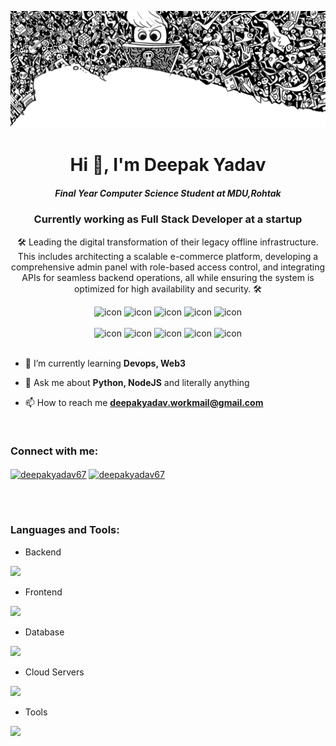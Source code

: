 ![Top Doodle](top.png)
<h1 align="center">Hi 👋, I'm Deepak Yadav</h1>
<h5 align="center">Final Year Computer Science Student at MDU,Rohtak</h5>
<h3 align="center">Currently working as Full Stack Developer at a startup</h3>
<p align="center">🛠️ Leading the digital transformation of their legacy offline infrastructure. This includes architecting a scalable e-commerce platform, developing a comprehensive admin panel with role-based access control, and integrating APIs for seamless backend operations, all while ensuring the system is optimized for high availability and security. 🛠️</p>

<div align="center">
  <img src="https://techstack-generator.vercel.app/python-icon.svg" alt="icon" width="50" height="50" />
  <img src="https://techstack-generator.vercel.app/ts-icon.svg" alt="icon" width="50" height="50" />
  <img src="https://techstack-generator.vercel.app/js-icon.svg" alt="icon"width="50" height="50" />
  <img src="https://techstack-generator.vercel.app/react-icon.svg" alt="icon" width="50" height="50" />
 <img src="https://techstack-generator.vercel.app/mysql-icon.svg" alt="icon" width="50" height="50" />
</div>

<br>

<div align="center">
  <img src="https://techstack-generator.vercel.app/docker-icon.svg" alt="icon" width="50" height="50" />
  <img src="https://techstack-generator.vercel.app/aws-icon.svg" alt="icon" width="50" height="50" />
  <img src="https://techstack-generator.vercel.app/github-icon.svg" alt="icon" width="50" height="50" />
  <img src="https://techstack-generator.vercel.app/prettier-icon.svg" alt="icon" width="50" height="50" />
  <img src="https://techstack-generator.vercel.app/restapi-icon.svg" alt="icon" width="50" height="50" />
</div>

<img src="https://media.tenor.com/zhIZszouG8QAAAAi/line-divider.gif" width="100%" height="2px"  />
</a>
<br>

- 🌱 I’m currently learning **Devops, Web3**

- 💬 Ask me about **Python, NodeJS** and literally anything

- 📫 How to reach me **deepakyadav.workmail@gmail.com**

<br>
<h3 align="left">Connect with me:</h3>
<p align="left">
<a href="https://www.linkedin.com/in/deepakyadav67/" target="blank"><img align="center" src="https://raw.githubusercontent.com/rahuldkjain/github-profile-readme-generator/master/src/images/icons/Social/linked-in-alt.svg" alt="deepakyadav67" height="30" width="40" /></a>
<a href="https://www.linkedin.com/in/deepakyadav67/" target="blank"><img align="center" src="https://raw.githubusercontent.com/rahuldkjain/github-profile-readme-generator/master/src/images/icons/Social/twitter-alt.svg" alt="deepakyadav67" height="30" width="40" /></a>
</p>
<br>

<img src="https://media.tenor.com/zhIZszouG8QAAAAi/line-divider.gif" width="100%" height="2px"  />

<h3 align="left">Languages and Tools:</h3>

- Backend
<p align="left">
  <a href="https://skillicons.dev">
    <img src="https://skillicons.dev/icons?i=py,nodejs,django,flask,fastapi,express" />
  </a>
</p>

- Frontend
<p align="left">
  <a href="https://skillicons.dev">
    <img src="https://skillicons.dev/icons?i=ts,js,react,nextjs,redux,tailwindi" />
  </a>
</p>

- Database
<p align="left">
  <a href="https://skillicons.dev">
    <img src="https://skillicons.dev/icons?i=mongodb,mysql,postgresql" />
  </a>
</p>

- Cloud Servers
<p align="left">
  <a href="https://skillicons.dev">
    <img src="https://skillicons.dev/icons?i=aws,gcp,cloudflare" />
  </a>
</p>

- Tools
<p align="left">
  <a href="https://skillicons.dev">
    <img src="https://skillicons.dev/icons?i=git,github,docker,vscode,postman,linux" />
  </a>
</p>
<!---
nero58/nero58 is a ✨ special ✨ repository because its `README.md` (this file) appears on your GitHub profile.
You can click the Preview link to take a look at your changes.
--->
